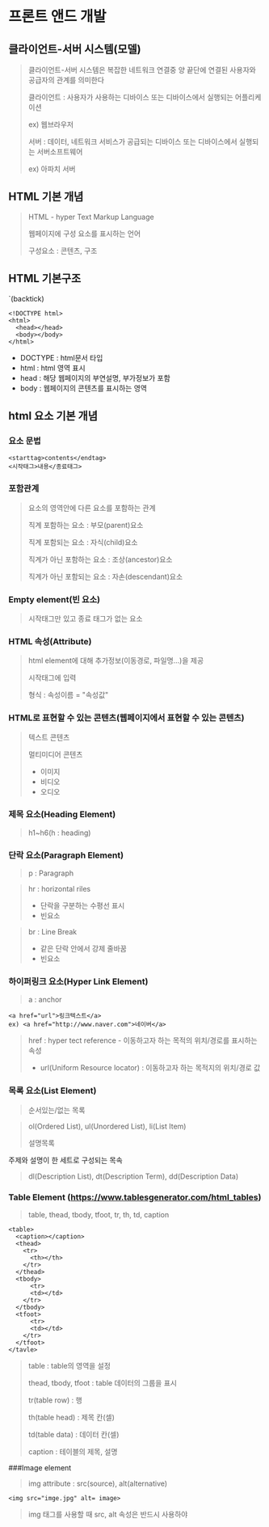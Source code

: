 # 프론트 앤드 개발

## 클라이언트-서버 시스템(모델)

> 클라이언트-서버 시스템은 복잡한 네트워크 연결중 양 끝단에 연결된 사용자와 공급자의 관계를 의미한다
> 
> 클라이언트 : 사용자가 사용하는 디바이스 또는 디바이스에서 실행되는 어플리케이션
> 
> ex) 웹브라우저
> 
> 서버 : 데이터, 네트워크 서비스가 공급되는 디바이스 또는 디바이스에서 실행되는 서버소프트웨어
> 
> ex) 아파치 서버

## HTML 기본 개념

> HTML - hyper Text Markup Language
> 
> 웹페이지에 구성 요소를 표시하는 언어
> 
> 구성요소 : 콘텐츠, 구조

## HTML 기본구조

`(backtick)

```
<!DOCTYPE html>
<html>
  <head></head>
  <body></body>
</html>
```

- DOCTYPE : html문서 타입
- html : html 영역 표시
- head : 해당 웹페이지의 부연설명, 부가정보가 포함
- body : 웹페이지의 콘텐츠를 표시하는 영역

## html 요소 기본 개념

### 요소 문법

```
<starttag>contents</endtag>
<시작태그>내용</종료태그>
```

### 포함관계

> 요소의 영역안에 다른 요소를 포함하는 관계
> 
> 직계 포함하는 요소 : 부모(parent)요소
> 
> 직계 포함되는 요소 : 자식(child)요소
> 
> 직계가 아닌 포함하는 요소 : 조상(ancestor)요소
> 
> 직계가 아닌 포함되는 요소 : 자손(descendant)요소

### Empty element(빈 요소)

> 시작태그만 있고 종료 태그가 없는 요소


### HTML 속성(Attribute)

> html element에 대해 추가정보(이동경로, 파일명...)을 제공
> 
> 시작태그에 입력
> 
> 형식 : 속성이름 = "속성값"

### HTML로 표현할 수 있는 콘텐츠(웹페이지에서 표현할 수 있는 콘텐츠)

> 텍스트 콘텐츠
> 
> 멀티미디어 콘텐츠
>  - 이미지
>  - 비디오
>  - 오디오
> 
### 제목 요소(Heading Element)
> h1~h6(h : heading)

### 단락 요소(Paragraph Element)
> p : Paragraph

> hr : horizontal riles
>   - 단락을 구분하는 수평선 표시 
>   - 빈요소

> br : Line Break
>   - 같은 단락 안에서 강제 줄바꿈
>   - 빈요소

### 하이퍼링크 요소(Hyper Link Element)
> a : anchor

```
<a href="url">링크텍스트</a>
ex) <a href="http://www.naver.com">네이버</a>
```

> href : hyper tect reference - 이동하고자 하는 목적의 위치/경로를 표시하는 속성
> - url(Uniform Resource locator) : 이동하고자 하는 목적지의 위치/경로 값

### 목록 요소(List Element)
> 순서있는/없는 목록
  
  >ol(Ordered List), ul(Unordered List), li(List Item)
  >
> 설명목록

주제와 설명이 한 세트로 구성되는 목속
 >dl(Description List), dt(Description Term), dd(Description Data)

### Table Element (https://www.tablesgenerator.com/html_tables)
> table, thead, tbody, tfoot, tr, th, td, caption

```
<table>
  <caption></caption>
  <thead>
    <tr>
      <th></th>
    </tr>
  </thead>
  <tbody>
      <tr>
      <td></td>
    </tr>
  </tbody>
  <tfoot>
      <tr>
      <td></td>
    </tr>
  </tfoot>
</tavle>
```

> table : table의 영역을 설정
> 
> thead, tbody, tfoot : table 데이터의 그룹을 표시
> 
> tr(table row) : 행
> 
> th(table head) : 제목 칸(셀)
> 
> td(table data) : 데이터 칸(셀)
> 
> caption : 테이블의 제목, 설명

###Image element
 > img
 > attribute : src(source), alt(alternative)

```
<img src="imge.jpg" alt= image>
```

>img 태그를 사용할 때 src, alt 속성은 반드시 사용하야 

